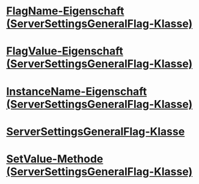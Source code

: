 # [FlagName-Eigenschaft (ServerSettingsGeneralFlag-Klasse)](flagname-property-serversettingsgeneralflag-class.md)
# [FlagValue-Eigenschaft (ServerSettingsGeneralFlag-Klasse)](flagvalue-property-serversettingsgeneralflag-class.md)
# [InstanceName-Eigenschaft (ServerSettingsGeneralFlag-Klasse)](instancename-property-serversettingsgeneralflag-class.md)
# [ServerSettingsGeneralFlag-Klasse](serversettingsgeneralflag-class.md)
# [SetValue-Methode (ServerSettingsGeneralFlag-Klasse)](setvalue-method-serversettingsgeneralflag-class.md)
